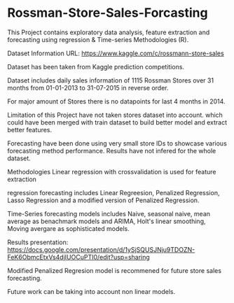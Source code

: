# Rossman-Store-Sales-Forcasting
This Project contains exploratory data analysis, feature extraction and forecasting using regression & Time-series Methodologies (R).

Dataset Information
URL: https://www.kaggle.com/c/rossmann-store-sales

Dataset has been taken from Kaggle prediction competitions.

Dataset includes daily sales information of 1115 Rossman Stores over 31 months from 01-01-2013 to 31-07-2015 in reverse order.

For major amount of Stores there is no datapoints for last 4 months in 2014.

Limitation of this Project
have not taken stores dataset into account. which could have been merged with train dataset to build better model and extract better features.

Forecasting have been done using very small store IDs to showcase various forecasting method performance. Results have not infered for the whole dataset.

Methodologies
Linear regression with crossvalidation is used for feature extraction

regression forecasting includes Linear Regreesion, Penalized Regression, Lasso Regression and a modified version of Penalized Regression.

Time-Series forecasting models includes Naive, seasonal naive, mean average as benachmark models and ARIMA, Holt's linear smoothing, Moving avergare as sophisticated models.

Results
presentation: https://docs.google.com/presentation/d/1ySjSQUSJNju9TDOZN-FeK6ObmcEtxVs4djIUOCuPTI0/edit?usp=sharing

Modified Penalized Regresion model is recommened for future store sales forecasting.

Future work can be taking into account non linear models.
